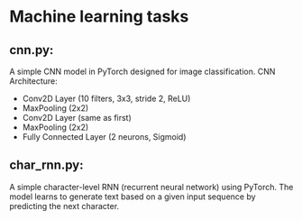 # Machine learning tasks

## cnn.py:
A simple CNN model in PyTorch designed for image classification.
CNN Architecture:
- Conv2D Layer (10 filters, 3x3, stride 2, ReLU)
- MaxPooling (2x2)
- Conv2D Layer (same as first)
- MaxPooling (2x2)
- Fully Connected Layer (2 neurons, Sigmoid)

## char_rnn.py:
A simple character-level RNN (recurrent neural network) using PyTorch. The model learns to generate text
based on a given input sequence by predicting the next character.


